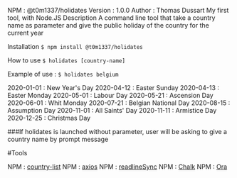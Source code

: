 
NPM : @t0m1337/holidates
Version : 1.0.0
Author : Thomas Dussart
My first tool, with Node.JS
Description
A command line tool that take a country name as parameter and give the public holiday of the country for the current year

Installation
```$ npm install @t0m1337/holidates```

How to use
```$ holidates [country-name]```

Example of use :
```$ holidates belgium```

2020-01-01 : New Year's Day
2020-04-12 : Easter Sunday
2020-04-13 : Easter Monday
2020-05-01 : Labour Day
2020-05-21 : Ascension Day
2020-06-01 : Whit Monday
2020-07-21 : Belgian National Day
2020-08-15 : Assumption Day
2020-11-01 : All Saints' Day
2020-11-11 : Armistice Day
2020-12-25 : Christmas Day


###If holidates is launched without parameter, user will be asking to give a country name by prompt message

#Tools

NPM : [country-list](https://www.npmjs.com/package/country-list)
NPM : [axios](https://www.npmjs.com/package/axios)
NPM : [readlineSync](https://www.npmjs.com/package/readline-sync)
NPM : [Chalk](https://www.npmjs.com/package/chalk)
NPM : [Ora](https://www.npmjs.com/package/ora)
